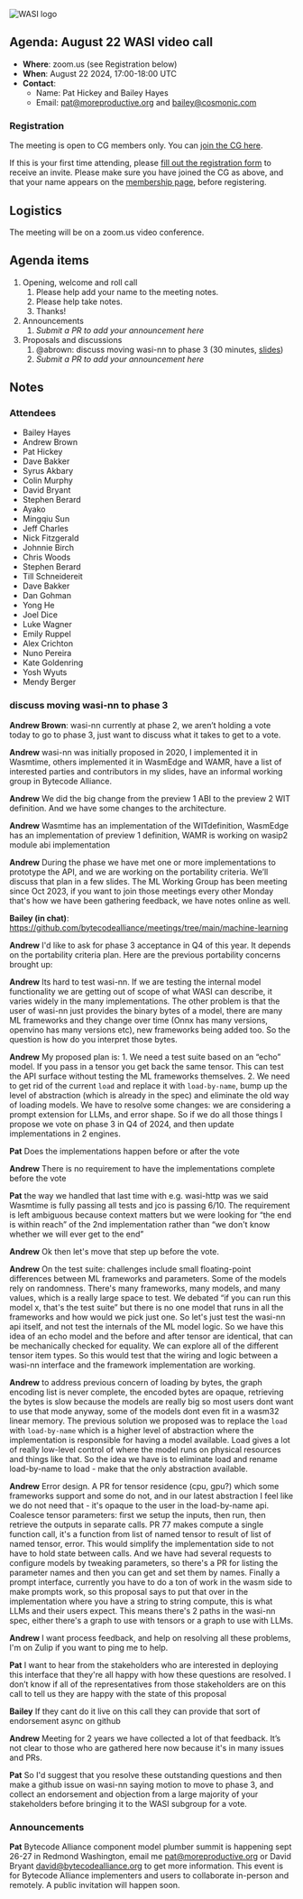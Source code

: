 ![WASI logo](https://raw.githubusercontent.com/WebAssembly/WASI/main/WASI.png)

## Agenda: August 22 WASI video call

- **Where**: zoom.us (see Registration below)
- **When**: August 22 2024, 17:00-18:00 UTC
- **Contact**:
  - Name: Pat Hickey and Bailey Hayes
  - Email: pat@moreproductive.org and bailey@cosmonic.com

### Registration

The meeting is open to CG members only. You can [join the CG here](https://www.w3.org/community/webassembly/).

If this is your first time attending, please [fill out the registration form](https://docs.google.com/forms/d/e/1FAIpQLSdpO6Lp2L_dZ2_oiDgzjKx7pb7s2YYHjeSIyfHWZZGSKoZKWQ/viewform?usp=sf_link) to receive an invite. Please make sure you have joined the CG as above, and that your name appears on the [membership page](https://www.w3.org/community/webassembly/participants), before registering.


## Logistics

The meeting will be on a zoom.us video conference.

## Agenda items

1. Opening, welcome and roll call
    1. Please help add your name to the meeting notes.
    1. Please help take notes.
    1. Thanks!
1. Announcements
    1. _Submit a PR to add your announcement here_
1. Proposals and discussions
    1. @abrown: discuss moving wasi-nn to phase 3 (30 minutes, [slides])
    1. _Submit a PR to add your announcement here_

[slides]: presentations/2024-08-22-abrown-wasi-nn-phase-3.pdf

## Notes

### Attendees

- Bailey Hayes
- Andrew Brown
- Pat Hickey
- Dave Bakker
- Syrus Akbary
- Colin Murphy
- David Bryant
- Stephen Berard
- Ayako
- Mingqiu Sun
- Jeff Charles
- Nick Fitzgerald
- Johnnie Birch
- Chris Woods
- Stephen Berard
- Till Schneidereit
- Dave Bakker
- Dan Gohman
- Yong He
- Joel Dice
- Luke Wagner
- Emily Ruppel
- Alex Crichton
- Nuno Pereira
- Kate Goldenring
- Yosh Wyuts
- Mendy Berger

### discuss moving wasi-nn to phase 3

**Andrew Brown**: wasi-nn currently at phase 2, we aren’t holding a vote today to go to phase 3, just want to discuss what it takes to get to a vote.

**Andrew** wasi-nn was initially proposed in 2020, I implemented it in Wasmtime, others implemented it in WasmEdge and WAMR, have a list of interested parties and contributors in my slides, have an informal working group in Bytecode Alliance. 

**Andrew** We did the big change from the preview 1 ABI to the preview 2 WIT definition. And we have some changes to the architecture.

**Andrew** Wasmtime has an implementation of the WITdefinition, WasmEdge has an implementation of preview 1 definition, WAMR is working on wasip2 module abi implementation

**Andrew** During the phase we have met one or more implementations to prototype the API, and we are working on the portability criteria. We’ll discuss that plan in a few slides. The ML Working Group has been meeting since Oct 2023, if you want to join those meetings every other Monday that's how we have been gathering feedback, we have notes online as well.

**Bailey (in chat)**: https://github.com/bytecodealliance/meetings/tree/main/machine-learning

**Andrew** I'd like to ask for phase 3 acceptance in Q4 of this year. It depends on the portability criteria plan. Here are the previous portability concerns brought up:

**Andrew** Its hard to test wasi-nn. If we are testing the internal model functionality we are getting out of scope of what WASI can describe, it varies widely in the many implementations. The other problem is that the user of wasi-nn just provides the binary bytes of a model, there are many ML frameworks and they change over time (Onnx has many versions, openvino has many versions etc), new frameworks being added too. So the question is how do you interpret those bytes.

**Andrew** My proposed plan is: 1. We need a test suite based on an “echo” model. If you pass in a tensor you get back the same tensor. This can test the API surface without testing the ML frameworks themselves.  2. We need to get rid of the current `load` and replace it with `load-by-name`, bump up the level of abstraction (which is already in the spec) and eliminate the old way of loading models. We have to resolve some changes: we are considering a prompt extension for LLMs, and error shape. So if we do all those things I propose we vote on phase 3 in Q4 of 2024, and then update implementations in 2 engines.

**Pat** Does the implementations happen before or after the vote

**Andrew** There is no requirement to have the implementations complete before the vote

**Pat** the way we handled that last time with e.g. wasi-http was we said Wasmtime is fully passing all tests and jco is passing 6/10. The requirement is left ambiguous because context matters but we were looking for “the end is within reach” of the 2nd implementation rather than “we don't know whether we will ever get to the end”

**Andrew** Ok then let's move that step up before the vote.

**Andrew** On the test suite: challenges include small floating-point differences between ML frameworks and parameters. Some of the models rely on randomness. There's many frameworks, many models, and many values, which is a really large space to test. We debated “if you can run this model x, that's the test suite” but there is no one model that runs in all the frameworks and how would we pick just one. So let's just test the wasi-nn api itself, and not test the internals of the ML model logic. So we have this idea of an echo model and the before and after tensor are identical, that can be mechanically checked for equality. We can explore all of the different tensor item types. So this would test that the wiring and logic between a wasi-nn interface and the framework implementation are working.

**Andrew** to address previous concern of loading by bytes, the graph encoding list is never complete, the encoded bytes are opaque, retrieving the bytes is slow because the models are really big so most users dont want to use that mode anyway, some of the models dont even fit in a wasm32 linear memory. The previous solution we proposed was to replace the `load` with `load-by-name` which is a higher level of abstraction where the implementation is responsible for having a model available. Load gives a lot of really low-level control of where the model runs on physical resources and things like that. So the idea we have is to eliminate load and rename load-by-name to load - make that the only abstraction available.

**Andrew** Error design. A PR for tensor residence (cpu, gpu?) which some frameworks support and some do not, and in our latest abstraction I feel like we do not need that - it's opaque to the user in the load-by-name api. Coalesce tensor parameters: first we setup the inputs, then run, then retrieve the outputs in separate calls. PR 77 makes compute a single function call, it's a function from list of named tensor to result of list of named tensor, error. This would simplify the implementation side to not have to hold state between calls. And we have had several requests to configure models by tweaking parameters, so there's a PR for listing the parameter names and then you can get and set them by names. Finally a prompt interface, currently you have to do a ton of work in the wasm side to make prompts work, so this proposal says to put that over in the implementation where you have a string to string compute, this is what LLMs and their users expect. This means there's 2 paths in the wasi-nn spec, either there's a graph to use with tensors or a graph to use with LLMs.

**Andrew** I want process feedback, and help on resolving all these problems, I'm on Zulip if you want to ping me to help. 

**Pat** I want to hear from the stakeholders who are interested in deploying this interface that they're all happy with how these questions are resolved. I don’t know if all of the representatives from those stakeholders are on this call to tell us they are happy with the state of this proposal

**Bailey** If they cant do it live on this call they can provide that sort of endorsement async on github

**Andrew** Meeting for 2 years we have collected a lot of that feedback. It’s not clear to those who are gathered here now because it's in many issues and PRs. 

**Pat** So I'd suggest that you resolve these outstanding questions and then make a github issue on wasi-nn saying motion to move to phase 3, and collect an endorsement and objection from a large majority of your stakeholders before bringing it to the WASI subgroup for a vote.

### Announcements

**Pat** Bytecode Alliance component model plumber summit is happening sept 26-27 in Redmond Washington, email me pat@moreproductive.org or David Bryant david@bytecodealliance.org to get more information. This event is for Bytecode Alliance implementers and users to collaborate in-person and remotely. A public invitation will happen soon.
